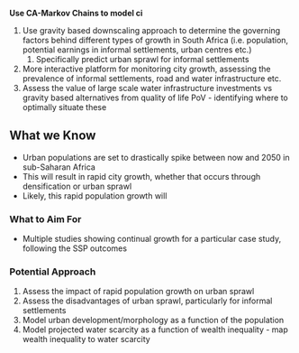 
**Use CA-Markov Chains to model ci**

1. Use gravity based downscaling approach to determine the governing factors behind different types of growth in South Africa (i.e. population, potential earnings in informal settlements, urban centres etc.)
	1. Specifically predict urban sprawl for informal settlements
2. More interactive platform for monitoring city growth, assessing the prevalence of informal settlements, road and water infrastructure etc.
3. Assess the value of large scale water infrastructure investments vs gravity based alternatives from quality of life PoV - identifying where to optimally situate these

## What we Know

- Urban populations are set to drastically spike between now and 2050 in sub-Saharan Africa
- This will result in rapid city growth, whether that occurs through densification or urban sprawl
- Likely, this rapid population growth will 

### What to Aim For

- Multiple studies showing continual growth for a particular case study, following the SSP outcomes

### Potential Approach

1. Assess the impact of rapid population growth on urban sprawl
2. Assess the disadvantages of urban sprawl, particularly for informal settlements
3. Model urban development/morphology as a function of the population
4. Model projected water scarcity as a function of wealth inequality - map wealth inequality to water scarcity